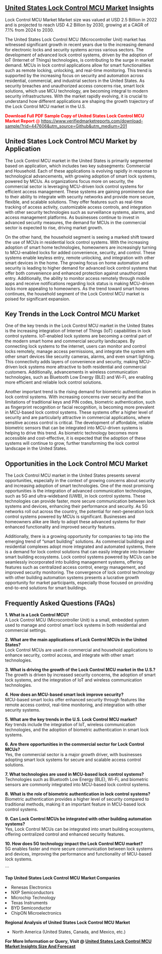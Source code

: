 <h2><a href="https://www.verifiedmarketreports.com/download-sample/?rid=447606&amp;utm_source=Github&amp;utm_medium=201" target="_blank">United States Lock Control MCU Market</a> Insights</h2><p>Lock Control MCU Market Market size was valued at USD 2.5 Billion in 2022 and is projected to reach USD 4.2 Billion by 2030, growing at a CAGR of 7.1% from 2024 to 2030.</p><p><p>The United States Lock Control MCU (Microcontroller Unit) market has witnessed significant growth in recent years due to the increasing demand for electronic locks and security systems across various sectors. The development of advanced lock control systems, driven by the adoption of IoT (Internet of Things) technologies, is contributing to the surge in market demand. MCUs in lock control applications allow for smart functionalities such as remote locking, unlocking, and real-time monitoring. This trend is supported by the increasing focus on security and automation across residential, commercial, and industrial sectors in the United States. As security breaches and unauthorized access concerns rise, smart lock solutions, which use MCU technology, are becoming integral to modern security infrastructures. With the market rapidly evolving, it is crucial to understand how different applications are shaping the growth trajectory of the Lock Control MCU market in the U.S.<p><span class=""><span style="color: #ff0000;"><strong>Download Full PDF Sample Copy of United States Lock Control MCU Market Report</strong> @ </span><a href="https://www.verifiedmarketreports.com/download-sample/?rid=447606&amp;utm_source=Github&amp;utm_medium=201" target="_blank">https://www.verifiedmarketreports.com/download-sample/?rid=447606&amp;utm_source=Github&amp;utm_medium=201</a></span></p></p><h2>United States Lock Control MCU Market by Application</h2><p>The Lock Control MCU market in the United States is primarily segmented based on application, which includes two key subsegments: Commercial and Household. Each of these applications is evolving rapidly in response to technological advancements, with growing adoption of smart lock systems, powered by MCUs. As organizations focus more on security, the commercial sector is leveraging MCU-driven lock control systems for efficient access management. These systems are gaining prominence due to their ability to integrate with security networks and provide more secure, flexible, and scalable solutions. They offer features such as real-time tracking of access activity, customizable access controls, and integration with other security technologies such as surveillance systems, alarms, and access management platforms. As businesses continue to invest in advanced security measures, the demand for MCUs in the commercial sector is expected to rise, driving market growth.<p>On the other hand, the household segment is seeing a marked shift toward the use of MCUs in residential lock control systems. With the increasing adoption of smart home technologies, homeowners are increasingly turning to MCU-enabled locks for added convenience, security, and control. These systems enable keyless entry, remote unlocking, and integration with other smart devices in the home. The growing focus on home automation and security is leading to higher demand for advanced lock control systems that offer both convenience and enhanced protection against unauthorized entry. Additionally, the ability to monitor access remotely through mobile apps and receive notifications regarding lock status is making MCU-driven locks more appealing to homeowners. As the trend toward smart homes continues, the household segment of the Lock Control MCU market is poised for significant expansion.<h2>Key Trends in the Lock Control MCU Market</h2><p>One of the key trends in the Lock Control MCU market in the United States is the increasing integration of Internet of Things (IoT) capabilities in lock control systems. IoT-enabled lock systems are becoming a central part of the modern smart home and commercial security landscapes. By connecting lock systems to the internet, users can monitor and control locks remotely, manage access permissions, and integrate the system with other smart devices like security cameras, alarms, and even smart lighting. This connectivity adds layers of convenience and security, making MCU-driven lock systems more attractive to both residential and commercial customers. Additionally, advancements in wireless communication technologies, such as Bluetooth Low Energy (BLE) and Wi-Fi, are enabling more efficient and reliable lock control solutions.<p>Another important trend is the rising demand for biometric authentication in lock control systems. With increasing concerns over security and the limitations of traditional keys and PIN codes, biometric authentication, such as fingerprint recognition or facial recognition, is becoming more prevalent in MCU-based lock control systems. These systems offer a higher level of security and are particularly attractive in commercial applications, where sensitive access control is critical. The development of affordable, reliable biometric sensors that can be integrated into MCU-driven systems is helping to drive this trend. As biometric technology becomes more accessible and cost-effective, it is expected that the adoption of these systems will continue to grow, further transforming the lock control landscape in the United States.<h2>Opportunities in the Lock Control MCU Market</h2><p>The Lock Control MCU market in the United States presents several opportunities, especially in the context of growing concerns about security and increasing adoption of smart technologies. One of the most promising opportunities is the integration of advanced communication technologies, such as 5G and ultra-wideband (UWB), in lock control systems. These technologies can provide faster, more secure communication between lock systems and devices, enhancing their performance and security. As 5G networks roll out across the country, the potential for next-generation lock control systems powered by MCUs is significant. Businesses and homeowners alike are likely to adopt these advanced systems for their enhanced functionality and improved security features.<p>Additionally, there is a growing opportunity for companies to tap into the emerging trend of “smart building” solutions. As commercial buildings and residential complexes adopt more integrated and automated systems, there is a demand for lock control solutions that can easily integrate into broader smart building ecosystems. Lock control systems powered by MCUs can be seamlessly incorporated into building management systems, offering features such as centralized access control, energy management, and improved security monitoring. The convergence of lock control technology with other building automation systems presents a lucrative growth opportunity for market participants, especially those focused on providing end-to-end solutions for smart buildings.<h2>Frequently Asked Questions (FAQs)</h2><p><strong>1. What is a Lock Control MCU?</strong><br> A Lock Control MCU (Microcontroller Unit) is a small, embedded system used to manage and control smart lock systems in both residential and commercial settings.</p><p><strong>2. What are the main applications of Lock Control MCUs in the United States?</strong><br> Lock Control MCUs are used in commercial and household applications to enhance security, control access, and integrate with other smart technologies.</p><p><strong>3. What is driving the growth of the Lock Control MCU market in the U.S.?</strong><br> The growth is driven by increased security concerns, the adoption of smart lock systems, and the integration of IoT and wireless communication technologies.</p><p><strong>4. How does an MCU-based smart lock improve security?</strong><br> MCU-based smart locks offer enhanced security through features like remote access control, real-time monitoring, and integration with other security systems.</p><p><strong>5. What are the key trends in the U.S. Lock Control MCU market?</strong><br> Key trends include the integration of IoT, wireless communication technologies, and the adoption of biometric authentication in smart lock systems.</p><p><strong>6. Are there opportunities in the commercial sector for Lock Control MCUs?</strong><br> Yes, the commercial sector is a major growth driver, with businesses adopting smart lock systems for secure and scalable access control solutions.</p><p><strong>7. What technologies are used in MCU-based lock control systems?</strong><br> Technologies such as Bluetooth Low Energy (BLE), Wi-Fi, and biometric sensors are commonly integrated into MCU-based lock control systems.</p><p><strong>8. What is the role of biometric authentication in lock control systems?</strong><br> Biometric authentication provides a higher level of security compared to traditional methods, making it an important feature in MCU-based lock control systems.</p><p><strong>9. Can Lock Control MCUs be integrated with other building automation systems?</strong><br> Yes, Lock Control MCUs can be integrated into smart building ecosystems, offering centralized control and enhanced security features.</p><p><strong>10. How does 5G technology impact the Lock Control MCU market?</strong><br> 5G enables faster and more secure communication between lock systems and devices, improving the performance and functionality of MCU-based lock systems.</p>```</p><p><strong>Top United States Lock Control MCU Market Companies</strong></p><div data-test-id=""><p><li>Renesas Electronics</li><li> NXP Semiconductors</li><li> Microchip Technology</li><li> Texas Instruments</li><li> BYD Semiconductor</li><li> ChipON Microelectronics</li></p><div><strong>Regional Analysis of&nbsp;United States Lock Control MCU Market</strong></div><ul><li dir="ltr"><p dir="ltr">North America&nbsp;(United States, Canada, and Mexico, etc.)</p></li></ul><p><strong>For More Information or Query, Visit @&nbsp;</strong><strong><a href="https://www.verifiedmarketreports.com/product/lock-control-mcu-market/?utm_source=Github&amp;utm_medium=201" target="_blank">United States Lock Control MCU Market Insights Size And Forecast</a></strong></p></div>
